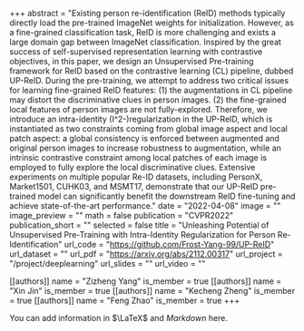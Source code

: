 +++
abstract = "Existing person re-identification (ReID) methods typically directly load the pre-trained ImageNet weights for initialization. However, as a fine-grained classification task, ReID is more challenging and exists a large domain gap between ImageNet classification. Inspired by the great success of self-supervised representation learning with contrastive objectives, in this paper, we design an Unsupervised Pre-training framework for ReID based on the contrastive learning (CL) pipeline, dubbed UP-ReID. During the pre-training, we attempt to address two critical issues for learning fine-grained ReID features: (1) the augmentations in CL pipeline may distort the discriminative clues in person images. (2) the fine-grained local features of person images are not fully-explored. Therefore, we introduce an intra-identity (I^2-)regularization in the UP-ReID, which is instantiated as two constraints coming from global image aspect and local patch aspect: a global consistency is enforced between augmented and original person images to increase robustness to augmentation, while an intrinsic contrastive constraint among local patches of each image is employed to fully explore the local discriminative clues. Extensive experiments on multiple popular Re-ID datasets, including PersonX, Market1501, CUHK03, and MSMT17, demonstrate that our UP-ReID pre-trained model can significantly benefit the downstream ReID fine-tuning and achieve state-of-the-art performance."
date = "2022-04-08"
image = ""
image_preview = ""
math = false
publication = "CVPR2022"
publication_short = ""
selected = false
title = "Unleashing Potential of Unsupervised Pre-Training with Intra-Identity Regularization for Person Re-Identification"
url_code = "https://github.com/Frost-Yang-99/UP-ReID"
url_dataset = ""
url_pdf = "https://arxiv.org/abs/2112.00317"
url_project = "/project/deeplearning"
url_slides = ""
url_video = ""

[[authors]]
    name = "Zizheng Yang"
    is_member = true
[[authors]]
    name = "Xin Jin"
    is_member = true
[[authors]]
    name = "Kecheng Zheng"
    is_member = true
[[authors]]
    name = "Feng Zhao"
    is_member = true
+++


You can add information in $\LaTeX$ and *Markdown* here.
